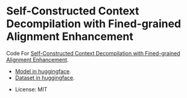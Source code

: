 # Self-Constructed Context Decompilation with Fined-grained Alignment Enhancement

Code For [Self-Constructed Context Decompilation with Fined-grained Alignment Enhancement](https://arxiv.org/abs/2406.17233).

+ [Model in huggingface](https://huggingface.co/ylfeng/sccdec-lora).
+ [Dataset in huggingface](https://huggingface.co/datasets/ylfeng/sccdec-dataset).

* License: MIT
